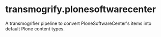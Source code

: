# transmogrify.plonesoftwarecenter
A transmogrifier pipeline to convert PloneSoftwareCenter's items into default Plone content types.
